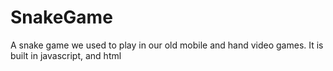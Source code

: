 # SnakeGame
A snake game we used to play in our old mobile and hand video games. It is built in javascript, and html
